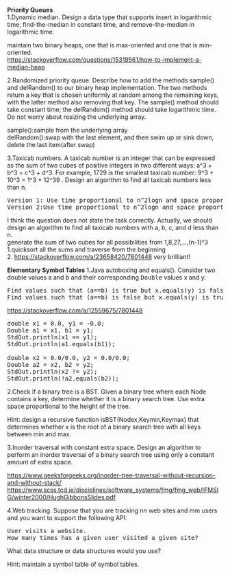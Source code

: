 **Priority Queues**  
1.Dynamic median. Design a data type that supports insert in logarithmic time, find-the-median in constant time, and remove-the-median in logarithmic time.

maintain two binary heaps, one that is max-oriented and one that is min-oriented.  
https://stackoverflow.com/questions/15319561/how-to-implement-a-median-heap

2.Randomized priority queue. Describe how to add the methods sample() and delRandom() to our binary heap implementation. The two methods return a key that is chosen uniformly at random among the remaining keys, with the latter method also removing that key. The sample() method should take constant time; the delRandom() method should take logarithmic time. Do not worry about resizing the underlying array.

sample():sample from the underlying array  
delRandom():swap with the last element, and then swim up or sink down, delete the last item(after swap)

3.Taxicab numbers. A taxicab number is an integer that can be expressed as the sum of two cubes of positive integers in two different ways: a^3 + b^3 = c^3 + d^3. For example, 1729 is the smallest taxicab number: 9^3 + 10^3 = 1^3 + 12^39 . Design an algorithm to find all taxicab numbers less than n.
<pre>
Version 1: Use time proportional to n^2logn and space proportional to n^2.
Version 2:Use time proportional to n^2logn and space proportional to n.
</pre>

I think the question does not state the task correctly. Actually, we should design an algorithm to find all taxicab numbers with a, b, c, and d less than n.  
generate the sum of two cubes for all possibilities from 1,8,27,...,(n-1)^3  
1.quicksort all the sums and traverse from the beginning  
2. https://stackoverflow.com/a/23658420/7801448 very brilliant!

**Elementary Symbol Tables**
1.Java autoboxing and equals(). Consider two double values a and b and their corresponding <tt>Double</tt> values x and y.
<pre>
Find values such that (a==b) is true but x.equals(y) is false.
Find values such that (a==b) is false but x.equals(y) is true.
</pre>

https://stackoverflow.com/a/12559675/7801448
<pre>
double x1 = 0.0, y1 = -0.0;
Double a1 = x1, b1 = y1;
StdOut.println(x1 == y1);
StdOut.println(a1.equals(b1));

double x2 = 0.0/0.0, y2 = 0.0/0.0;
Double a2 = x2, b2 = y2;
StdOut.println(x2 != y2);
StdOut.println(!a2.equals(b2));
</pre>

2.Check if a binary tree is a BST. Given a binary tree where each Node contains a key, determine whether it is a binary search tree. Use extra space proportional to the height of the tree.

Hint: design a recursive function isBST(Nodex,Keymin,Keymax) that determines whether x is the root of a binary search tree with all keys between min and max.

3.Inorder traversal with constant extra space. Design an algorithm to perform an inorder traversal of a binary search tree using only a constant amount of extra space.

https://www.geeksforgeeks.org/inorder-tree-traversal-without-recursion-and-without-stack/  
https://www.scss.tcd.ie/disciplines/software_systems/fmg/fmg_web/IFMSIG/winter2000/HughGibbonsSlides.pdf

4.Web tracking. Suppose that you are tracking nn web sites and mm users and you want to support the following API:
<pre>
User visits a website.
How many times has a given user visited a given site?
</pre>
What data structure or data structures would you use?

Hint: maintain a symbol table of symbol tables.
